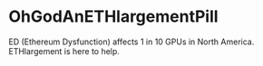 # OhGodAnETHlargementPill
ED (Ethereum Dysfunction) affects 1 in 10 GPUs in North America. ETHlargement is here to help.
